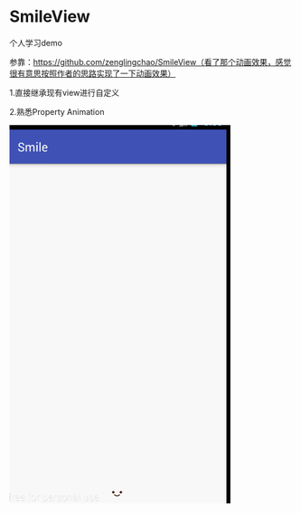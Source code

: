 # SmileView
个人学习demo

参靠：https://github.com/zenglingchao/SmileView（看了那个动画效果，感觉很有意思按照作者的思路实现了一下动画效果）


1.直接继承现有view进行自定义

2.熟悉Property Animation

![](src/main/res/mipmap-xhdpi/GIF.gif)
